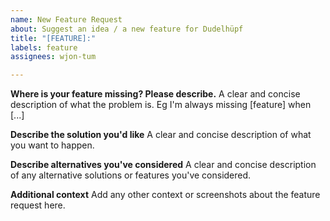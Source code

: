 ```yaml
---
name: New Feature Request
about: Suggest an idea / a new feature for Dudelhüpf
title: "[FEATURE]:"
labels: feature
assignees: wjon-tum

---
```


**Where is your feature missing? Please describe.**
A clear and concise description of what the problem is. Eg I'm always missing [feature] when [...]

**Describe the solution you'd like**
A clear and concise description of what you want to happen.

**Describe alternatives you've considered**
A clear and concise description of any alternative solutions or features you've considered.

**Additional context**
Add any other context or screenshots about the feature request here.
